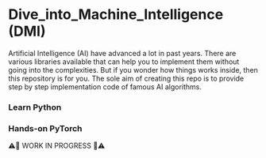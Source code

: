 # Dive_into_Machine_Intelligence (DMI)

Artificial Intelligence (AI) have advanced a lot in past years. There are various libraries available that can help you to implement them without going into the complexities. But if you wonder how things works inside, then this repository is for you. The sole aim of creating this repo is to provide step by step implementation code of famous AI algorithms.

### Learn Python
### Hands-on PyTorch 

⚠️🚧 WORK IN PROGRESS 🚧⚠️
